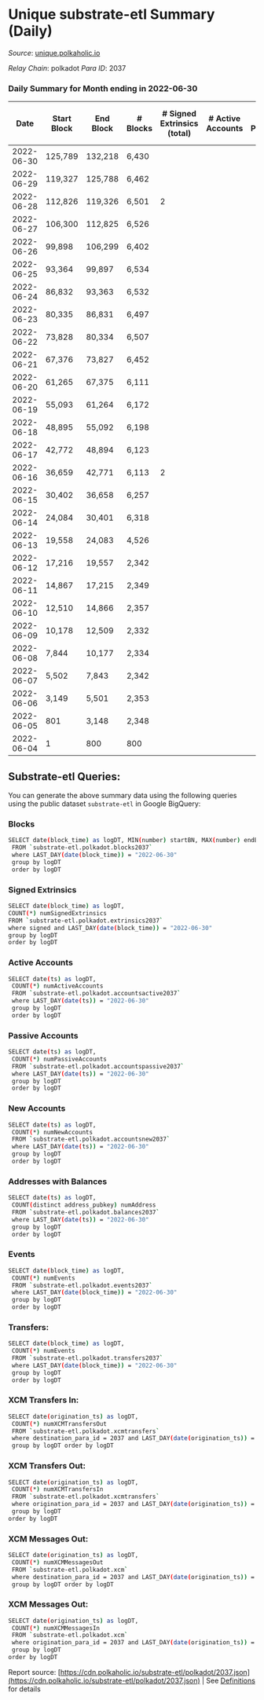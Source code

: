 # Unique substrate-etl Summary (Daily)

_Source_: [unique.polkaholic.io](https://unique.polkaholic.io)

*Relay Chain*: polkadot
*Para ID*: 2037



### Daily Summary for Month ending in 2022-06-30


| Date | Start Block | End Block | # Blocks | # Signed Extrinsics (total) | # Active Accounts | # Passive | # New | # Addresses with Balances | # Events | # Transfers | # XCM Transfers In | # XCM Transfers Out | # XCM In | # XCM Out | Issues | 
| ---- | ----------- | --------- | -------- | --------------------------- | ----------------- | --------- | ----- | ------------------------- | -------- | ----------- | ------------------ | ------------------- | -------- | --------- | ------ |
| 2022-06-30 | 125,789 | 132,218 | 6,430 |  |  |  |  | 4 | 13,631 |   |   |   |  |  |  |
| 2022-06-29 | 119,327 | 125,788 | 6,462 |  |  |  |  | 4 | 13,698 |   |   |   |  |  |  |
| 2022-06-28 | 112,826 | 119,326 | 6,501 | 2 |  |  |  | 4 | 13,793 |   |   |   |  |  |  |
| 2022-06-27 | 106,300 | 112,825 | 6,526 |  |  |  |  | 4 | 13,838 |   |   |   |  |  |  |
| 2022-06-26 | 99,898 | 106,299 | 6,402 |  |  |  |  | 4 | 13,572 |   |   |   |  |  |  |
| 2022-06-25 | 93,364 | 99,897 | 6,534 |  |  |  |  | 4 | 13,851 |   |   |   |  |  |  |
| 2022-06-24 | 86,832 | 93,363 | 6,532 |  |  |  |  | 4 | 13,847 |   |   |   |  |  |  |
| 2022-06-23 | 80,335 | 86,831 | 6,497 |  |  |  |  | 4 | 13,774 |   |   |   |  |  |  |
| 2022-06-22 | 73,828 | 80,334 | 6,507 |  |  |  |  | 4 | 13,794 |   |   |   |  |  |  |
| 2022-06-21 | 67,376 | 73,827 | 6,452 |  |  |  |  | 4 | 13,678 |   |   |   |  |  |  |
| 2022-06-20 | 61,265 | 67,375 | 6,111 |  |  |  |  | 4 | 12,957 |   |   |   |  |  |  |
| 2022-06-19 | 55,093 | 61,264 | 6,172 |  |  |  |  | 4 | 13,085 |   |   |   |  |  |  |
| 2022-06-18 | 48,895 | 55,092 | 6,198 |  |  |  |  | 4 | 13,140 |   |   |   |  |  |  |
| 2022-06-17 | 42,772 | 48,894 | 6,123 |  |  |  |  | 4 | 12,981 |   |   |   |  |  |  |
| 2022-06-16 | 36,659 | 42,771 | 6,113 | 2 |  |  |  | 4 | 12,969 |   |   |   |  |  |  |
| 2022-06-15 | 30,402 | 36,658 | 6,257 |  |  |  |  | 4 | 13,264 |   |   |   |  |  |  |
| 2022-06-14 | 24,084 | 30,401 | 6,318 |  |  |  |  | 4 | 13,395 |   |   |   |  |  |  |
| 2022-06-13 | 19,558 | 24,083 | 4,526 |  |  |  |  | 4 | 9,595 |   |   |   |  |  |  |
| 2022-06-12 | 17,216 | 19,557 | 2,342 |  |  |  |  | 4 | 4,966 |   |   |   |  |  |  |
| 2022-06-11 | 14,867 | 17,215 | 2,349 |  |  |  |  | 4 | 4,980 |   |   |   |  |  |  |
| 2022-06-10 | 12,510 | 14,866 | 2,357 |  |  |  |  | 4 | 4,996 |   |   |   |  |  |  |
| 2022-06-09 | 10,178 | 12,509 | 2,332 |  |  |  |  | 4 | 4,943 |   |   |   |  |  |  |
| 2022-06-08 | 7,844 | 10,177 | 2,334 |  |  |  |  | 4 | 4,950 |   |   |   |  |  |  |
| 2022-06-07 | 5,502 | 7,843 | 2,342 |  |  |  |  | 4 | 4,963 |   |   |   |  |  |  |
| 2022-06-06 | 3,149 | 5,501 | 2,353 |  |  |  |  | 4 | 4,991 |   |   |   |  |  |  |
| 2022-06-05 | 801 | 3,148 | 2,348 |  |  |  |  | 4 | 4,975 |   |   |   |  |  |  |
| 2022-06-04 | 1 | 800 | 800 |  |  |  |  | 4 | 1,696 |   |   |   |  |  |  |

## Substrate-etl Queries:
You can generate the above summary data using the following queries using the public dataset `substrate-etl` in Google BigQuery:

### Blocks
```bash
SELECT date(block_time) as logDT, MIN(number) startBN, MAX(number) endBN, COUNT(*) numBlocks 
 FROM `substrate-etl.polkadot.blocks2037`  
 where LAST_DAY(date(block_time)) = "2022-06-30" 
 group by logDT 
 order by logDT
```

### Signed Extrinsics
```bash
SELECT date(block_time) as logDT, 
COUNT(*) numSignedExtrinsics 
FROM `substrate-etl.polkadot.extrinsics2037`  
where signed and LAST_DAY(date(block_time)) = "2022-06-30" 
group by logDT 
order by logDT
```

### Active Accounts
```bash
SELECT date(ts) as logDT, 
 COUNT(*) numActiveAccounts 
 FROM `substrate-etl.polkadot.accountsactive2037` 
 where LAST_DAY(date(ts)) = "2022-06-30" 
 group by logDT 
 order by logDT
```

### Passive Accounts
```bash
SELECT date(ts) as logDT, 
 COUNT(*) numPassiveAccounts 
 FROM `substrate-etl.polkadot.accountspassive2037` 
 where LAST_DAY(date(ts)) = "2022-06-30" 
 group by logDT 
 order by logDT
```

### New Accounts
```bash
SELECT date(ts) as logDT, 
 COUNT(*) numNewAccounts 
 FROM `substrate-etl.polkadot.accountsnew2037` 
 where LAST_DAY(date(ts)) = "2022-06-30" 
 group by logDT
 order by logDT
```

### Addresses with Balances
```bash
SELECT date(ts) as logDT,
 COUNT(distinct address_pubkey) numAddress 
 FROM `substrate-etl.polkadot.balances2037` 
 where LAST_DAY(date(ts)) = "2022-06-30" 
 group by logDT 
 order by logDT
```

### Events
```bash
SELECT date(block_time) as logDT, 
 COUNT(*) numEvents 
 FROM `substrate-etl.polkadot.events2037` 
 where LAST_DAY(date(block_time)) = "2022-06-30" 
 group by logDT 
 order by logDT
```

### Transfers:
```bash
SELECT date(block_time) as logDT, 
 COUNT(*) numEvents 
 FROM `substrate-etl.polkadot.transfers2037` 
 where LAST_DAY(date(block_time)) = "2022-06-30" 
 group by logDT 
 order by logDT
```

### XCM Transfers In:
```bash
SELECT date(origination_ts) as logDT, 
 COUNT(*) numXCMTransfersOut 
 FROM `substrate-etl.polkadot.xcmtransfers` 
 where destination_para_id = 2037 and LAST_DAY(date(origination_ts)) = "2022-06-30" 
 group by logDT order by logDT
```

### XCM Transfers Out:
```bash
SELECT date(origination_ts) as logDT, 
 COUNT(*) numXCMTransfersIn 
 FROM `substrate-etl.polkadot.xcmtransfers` 
 where origination_para_id = 2037 and LAST_DAY(date(origination_ts)) = "2022-06-30" 
 group by logDT 
order by logDT
```

### XCM Messages Out:
```bash
SELECT date(origination_ts) as logDT, 
 COUNT(*) numXCMMessagesOut 
 FROM `substrate-etl.polkadot.xcm` 
 where destination_para_id = 2037 and LAST_DAY(date(origination_ts)) = "2022-06-30" 
 group by logDT order by logDT
```

### XCM Messages Out:
```bash
SELECT date(origination_ts) as logDT, 
 COUNT(*) numXCMMessagesIn 
 FROM `substrate-etl.polkadot.xcm` 
 where origination_para_id = 2037 and LAST_DAY(date(origination_ts)) = "2022-06-30" 
 group by logDT 
order by logDT
```


Report source: [https://cdn.polkaholic.io/substrate-etl/polkadot/2037.json](https://cdn.polkaholic.io/substrate-etl/polkadot/2037.json) | See [Definitions](/DEFINITIONS.md) for details
